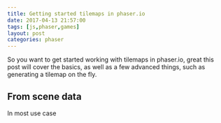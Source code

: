 ```yaml
---
title: Getting started tilemaps in phaser.io
date: 2017-04-13 21:57:00
tags: [js,phaser,games]
layout: post
categories: phaser
---
```


So you want to get started working with tilemaps in phaser.io, great this post will cover the basics, as well as a few advanced things, such as generating a tilemap on the fly.

<!-- more -->

## From scene data

In most use case

